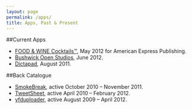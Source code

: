 ```yaml
---
layout: page
permalink: /apps/
title: Apps, Past & Present
---
```


##Current Apps

* [FOOD & WINE Cocktails™](/apps/cocktails), May 2012 for American Express Publishing.
* [Bushwick Open Studios](/apps/openstudios), June 2012.
* [Dictapad](/apps/dictapad), August 2011.

##Back Catalogue

* [SmokeBreak](/apps/smokebreak), active October 2010 – November 2011.
* [TweetSheet](/apps/tweetsheet), active April 2010 – February 2012.
* [yfduploader](/apps/yfduploader), active August 2009 – April 2012.
